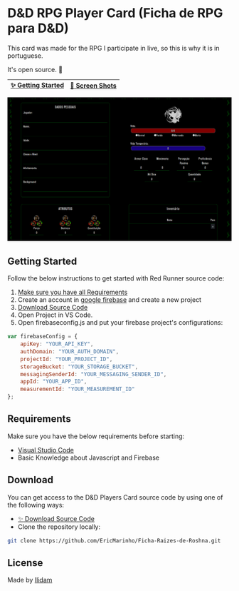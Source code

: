 # D&D RPG Player Card (Ficha de RPG para D&D)

This card was made for the RPG I participate in live, so this is why it is in portuguese.

It's open source. :clap:

| [:sparkles: Getting Started](#getting-started) | [:rocket: Screen Shots](#screenshots) |
| --------------- | -------- |

<p align="center">
  <img src="card.png" />
</p>

## Getting Started

Follow the below instructions to get started with Red Runner source code:

1. [Make sure you have all Requirements](#requirements)
2. Create an account in [google firebase](https://firebase.google.com) and create a new project
3. [Download Source Code](#download)
4. Open Project in VS Code.
5. Open firebaseconfig.js and put your firebase project's configurations:
```js
var firebaseConfig = {
    apiKey: "YOUR_API_KEY",
    authDomain: "YOUR_AUTH_DOMAIN",
    projectId: "YOUR_PROJECT_ID",
    storageBucket: "YOUR_STORAGE_BUCKET",
    messagingSenderId: "YOUR_MESSAGING_SENDER_ID",
    appId: "YOUR_APP_ID",
    measurementId: "YOUR_MEASUREMENT_ID"
};
```

## Requirements

Make sure you have the below requirements before starting:

- [Visual Studio Code](https://code.visualstudio.com/)
- Basic Knowledge about Javascript and Firebase

## Download

You can get access to the D&D Players Card source code by using one of the following ways:

- [:sparkles: Download Source Code](https://github.com/EricMarinho/Ficha-Raizes-de-Roshna/archive/master.zip)
- Clone the repository locally:

```bash
git clone https://github.com/EricMarinho/Ficha-Raizes-de-Roshna.git
```

## License

Made by [Ilidam](https://github.com/EricMarinho)
